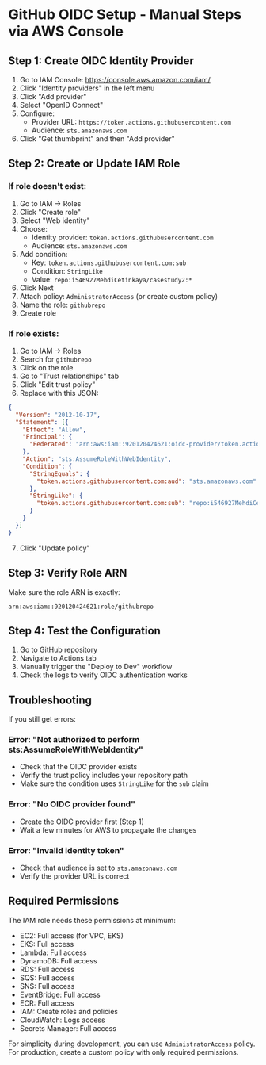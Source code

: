 # GitHub OIDC Setup - Manual Steps via AWS Console

## Step 1: Create OIDC Identity Provider

1. Go to IAM Console: https://console.aws.amazon.com/iam/
2. Click "Identity providers" in the left menu
3. Click "Add provider"
4. Select "OpenID Connect"
5. Configure:
   - Provider URL: `https://token.actions.githubusercontent.com`
   - Audience: `sts.amazonaws.com`
6. Click "Get thumbprint" and then "Add provider"

## Step 2: Create or Update IAM Role

### If role doesn't exist:
1. Go to IAM → Roles
2. Click "Create role"
3. Select "Web identity"
4. Choose:
   - Identity provider: `token.actions.githubusercontent.com`
   - Audience: `sts.amazonaws.com`
5. Add condition:
   - Key: `token.actions.githubusercontent.com:sub`
   - Condition: `StringLike`
   - Value: `repo:i546927MehdiCetinkaya/casestudy2:*`
6. Click Next
7. Attach policy: `AdministratorAccess` (or create custom policy)
8. Name the role: `githubrepo`
9. Create role

### If role exists:
1. Go to IAM → Roles
2. Search for `githubrepo`
3. Click on the role
4. Go to "Trust relationships" tab
5. Click "Edit trust policy"
6. Replace with this JSON:

```json
{
  "Version": "2012-10-17",
  "Statement": [{
    "Effect": "Allow",
    "Principal": {
      "Federated": "arn:aws:iam::920120424621:oidc-provider/token.actions.githubusercontent.com"
    },
    "Action": "sts:AssumeRoleWithWebIdentity",
    "Condition": {
      "StringEquals": {
        "token.actions.githubusercontent.com:aud": "sts.amazonaws.com"
      },
      "StringLike": {
        "token.actions.githubusercontent.com:sub": "repo:i546927MehdiCetinkaya/casestudy2:*"
      }
    }
  }]
}
```

7. Click "Update policy"

## Step 3: Verify Role ARN

Make sure the role ARN is exactly:
```
arn:aws:iam::920120424621:role/githubrepo
```

## Step 4: Test the Configuration

1. Go to GitHub repository
2. Navigate to Actions tab
3. Manually trigger the "Deploy to Dev" workflow
4. Check the logs to verify OIDC authentication works

## Troubleshooting

If you still get errors:

### Error: "Not authorized to perform sts:AssumeRoleWithWebIdentity"
- Check that the OIDC provider exists
- Verify the trust policy includes your repository path
- Make sure the condition uses `StringLike` for the `sub` claim

### Error: "No OIDC provider found"
- Create the OIDC provider first (Step 1)
- Wait a few minutes for AWS to propagate the changes

### Error: "Invalid identity token"
- Check that audience is set to `sts.amazonaws.com`
- Verify the provider URL is correct

## Required Permissions

The IAM role needs these permissions at minimum:
- EC2: Full access (for VPC, EKS)
- EKS: Full access
- Lambda: Full access
- DynamoDB: Full access
- RDS: Full access
- SQS: Full access
- SNS: Full access
- EventBridge: Full access
- ECR: Full access
- IAM: Create roles and policies
- CloudWatch: Logs access
- Secrets Manager: Full access

For simplicity during development, you can use `AdministratorAccess` policy.
For production, create a custom policy with only required permissions.
